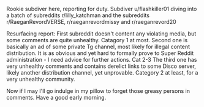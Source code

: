 Rookie subdiver here, reporting for duty.
Subdiver u/flashkiller01 diving into a batch of subreddits
r/lilly_katchman and the subreddits r/RaeganRevordVERSE, r/raeganrevordmissy and r/raeganrevord20

Resurfacing report:
First subreddit doesn't content any violating media, but some comments are quite unhealthy. Catagory 1 at most.
Second one is basically an ad of some private Tg channel, most likely for illegal content distribution. It is as obvious and yet hard to formally prove to Super Reddit administration - I need advice for further actions. Cat 2-3
The third one has very unhealthy comments and contains derelict links to some Disco server, likely another distribution channel, yet unprovable. Category 2 at least, for a very unhealthy community.

Now if I may I'll go indulge in my pillow to forget those greasy persons in comments. Have a good early morning.
